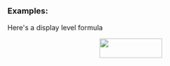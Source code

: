 ### Examples:

Here's a display level formula
<p align="center"><img src="svgs/32737e0a8d5a4cf32ba3ab1b74902ab7.svg?invert_in_darkmode" align=middle width=127.9847844pt height=39.45245535pt/></p>


